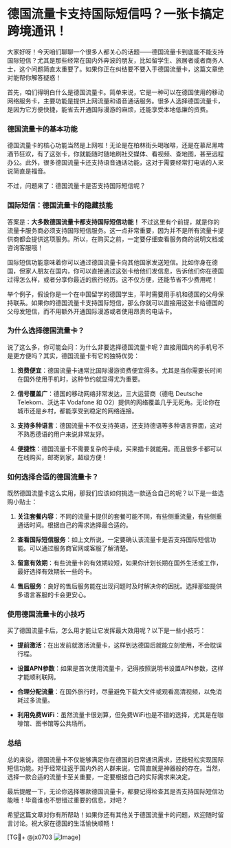 # 德国流量卡支持国际短信吗？一张卡搞定跨境通讯！

大家好呀！今天咱们聊聊一个很多人都关心的话题——德国流量卡到底能不能支持国际短信？尤其是那些经常在国内外奔波的朋友，比如留学生、旅居者或者商务人士，这个问题简直太重要了。如果你正在纠结要不要入手德国流量卡，这篇文章绝对能帮你解答疑惑！

首先，咱们得明白什么是德国流量卡。简单来说，它是一种可以在德国使用的移动网络服务卡，主要功能是提供上网流量和语音通话服务。很多人选择德国流量卡，是因为它方便快捷，能省去开通国际漫游的麻烦，还能享受本地低廉的资费。

### 德国流量卡的基本功能

德国流量卡的核心功能当然是上网啦！无论是在柏林街头喝咖啡，还是在慕尼黑啤酒节狂欢，有了这张卡，你就能随时随地刷社交媒体、看视频、查地图，甚至远程办公。此外，很多德国流量卡还支持语音通话功能，这对于需要经常打电话的人来说简直是福音。

不过，问题来了：德国流量卡是否支持国际短信呢？

### 国际短信：德国流量卡的隐藏技能

答案是：**大多数德国流量卡都支持国际短信功能！** 不过这里有个前提，就是你的流量卡服务商必须支持国际短信服务。这一点非常重要，因为并不是所有流量卡提供商都会提供这项服务。所以，在购买之前，一定要仔细查看服务商的说明文档或咨询客服哦！

国际短信功能意味着你可以通过德国流量卡向其他国家发送短信。比如你身在德国，但家人朋友在国内，你可以直接通过这张卡给他们发信息，告诉他们你在德国过得怎么样，或者分享你最近的旅行经历。这不仅方便，还能节省不少费用呢！

举个例子，假设你是一个在中国留学的德国学生，平时需要用手机和德国的父母保持联系。如果你的德国流量卡支持国际短信，那么你就可以直接用这张卡给德国的父母发短信，而不用额外开通国际漫游或者使用昂贵的电话卡。

### 为什么选择德国流量卡？

说了这么多，你可能会问：为什么非要选择德国流量卡呢？直接用国内的手机号不是更方便吗？其实，德国流量卡有它的独特优势：

1. **资费便宜**：德国流量卡通常比国际漫游资费便宜得多。尤其是当你需要长时间在国外使用手机时，这种节约就显得尤为重要。
   
2. **信号覆盖广**：德国的移动网络非常发达，三大运营商（德电 Deutsche Telekom、沃达丰 Vodafone 和 O2）提供的网络覆盖几乎无死角。无论你在城市还是乡村，都能享受到稳定的网络连接。

3. **支持多种语言**：德国流量卡不仅支持英语，还支持德语等多种语言界面，这对不熟悉德语的用户来说非常友好。

4. **便捷性**：德国流量卡不需要复杂的手续，买来插卡就能用。而且很多卡都可以在线购买，邮寄到家，超级方便！

### 如何选择合适的德国流量卡？

既然德国流量卡这么实用，那我们应该如何挑选一款适合自己的呢？以下是一些选购小贴士：

1. **关注套餐内容**：不同的流量卡提供的套餐可能不同，有些侧重流量，有些侧重通话时间。根据自己的需求选择最合适的。

2. **查看国际短信服务**：如上文所说，一定要确认该流量卡是否支持国际短信功能。可以通过服务商官网或客服了解清楚。

3. **留意有效期**：有些流量卡的有效期较短，如果你计划长期在国外生活或工作，最好选择有效期长一些的卡。

4. **售后服务**：良好的售后服务能在出现问题时及时解决你的困扰。选择那些提供多语言客服的卡会更安心。

### 使用德国流量卡的小技巧

买了德国流量卡后，怎么用才能让它发挥最大效用呢？以下是一些小技巧：

- **提前激活**：在出发前就激活流量卡，这样到达德国后就能立刻使用，不会耽误行程。
  
- **设置APN参数**：如果是首次使用流量卡，记得按照说明书设置APN参数，这样才能顺利联网。

- **合理分配流量**：在国外旅行时，尽量避免下载大文件或观看高清视频，以免消耗过多流量。

- **利用免费WiFi**：虽然流量卡很划算，但免费WiFi也是不错的选择，尤其是在咖啡馆、图书馆等公共场所。

### 总结

总的来说，德国流量卡不仅能够满足你在德国的日常通讯需求，还能轻松实现国际短信功能。对于经常往返于国内外的人群来说，它简直就是神器般的存在。当然，选择一款合适的流量卡至关重要，一定要根据自己的实际需求来决定。

最后提醒一下，无论你选择哪款德国流量卡，都要记得检查其是否支持国际短信功能哦！毕竟谁也不想错过重要的信息，对吧？

希望这篇文章对你有所帮助！如果你还有其他关于德国流量卡的问题，欢迎随时留言讨论。祝大家在德国的生活愉快顺畅！

[TG💪+ @jx0703 ![Image](https://github.com/user-attachments/assets/dbca1d08-cadb-493c-b0ec-ad6f7a83f270)]